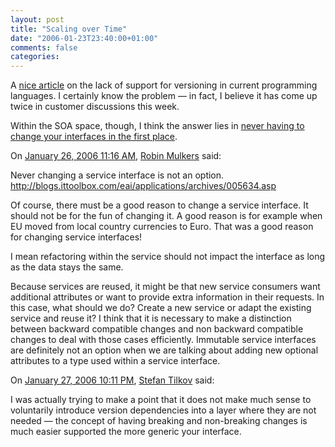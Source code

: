 ```yaml
---
layout: post
title: "Scaling over Time"
date: "2006-01-23T23:40:00+01:00"
comments: false
categories: 
---
```


<p>A <a href="http://www.ftponline.com/ea/magazine/winter2006/features/akrapf/default.aspx">nice article</a> on the lack of support for versioning in current programming languages. I certainly know the problem &#8212; in fact, I believe it has come up twice in customer discussions this week.</p>

<p>Within the SOA space, though, I think the answer lies in <a href="http://www.ics.uci.edu/~fielding/pubs/dissertation/rest_arch_style.htm#sec_5_1_5">never having to change your interfaces in the first place</a>.</p>

<section class="comments">

<div class="comment" id="comment-772">
On <a href="#comment-772" title="Permalink to this comment">January 26, 2006 11:16 AM</a>, <a href="http://blogs.ittoolbox.com/eai/applications/" title="http://blogs.ittoolbox.com/eai/applications/" rel="nofollow">Robin Mulkers</a>
said:
<p>Never changing a service interface is not an option.
<a href="http://blogs.ittoolbox.com/eai/applications/archives/005634.asp" rel="nofollow" /><a href="http://blogs.ittoolbox.com/eai/applications/archives/005634.asp" rel="nofollow">http://blogs.ittoolbox.com/eai/applications/archives/005634.asp</a></p>

<p>Of course, there must be a good reason to change a service interface. It should not be for the fun of changing it. A good reason is for example when EU moved from local country currencies to Euro. That was a good reason for changing service interfaces!</p>

<p>I mean refactoring within the service should not impact the interface as long as the data stays the same.</p>

<p>Because services are reused, it might be that new service consumers want additional attributes or want to provide extra information in their requests. In this case, what should we do? Create a new service or adapt the existing service and reuse it? I think that it is necessary to make a distinction between backward compatible changes and non backward compatible changes to deal with those cases efficiently. Immutable service interfaces are definitely not an option when we are talking about adding new optional attributes to a type used within a service interface.</p>


<div class="comment" id="comment-773">
On <a href="#comment-773" title="Permalink to this comment">January 27, 2006 10:11 PM</a>, <a href="/en/staff/st/">Stefan Tilkov</a>
said:
<p>I was actually trying to make a point that it does not make much sense to voluntarily introduce version dependencies into a layer where they are not needed &#8212; the concept of having breaking and non-breaking changes is much easier supported the more generic your interface.</p>


</section>

